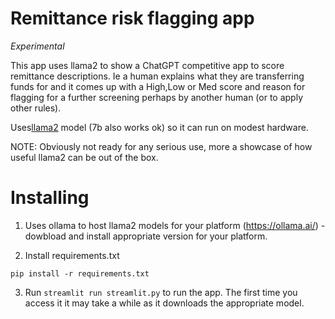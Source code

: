 # Remittance risk flagging app

*Experimental*

This app uses llama2 to show a ChatGPT competitive app to score remittance descriptions. Ie a human explains what they are transferring funds for and it comes up with a High,Low or Med score and reason for flagging for a further screening perhaps by another human (or to apply other rules). 

Uses<a href="https://ai.meta.com/llama/">llama2</a> model (7b also works ok) so it can run on modest hardware. 

NOTE: Obviously not ready for any serious use, more a showcase of how useful llama2 can be out of the box.  

# Installing

1. Uses ollama to host llama2 models for your platform (https://ollama.ai/) - dowbload and install appropriate version for your platform. 

2. Install requirements.txt

`pip install -r requirements.txt`

3. Run `streamlit run streamlit.py` to run the app. The first time you access it it may take a while as it downloads the appropriate model.





